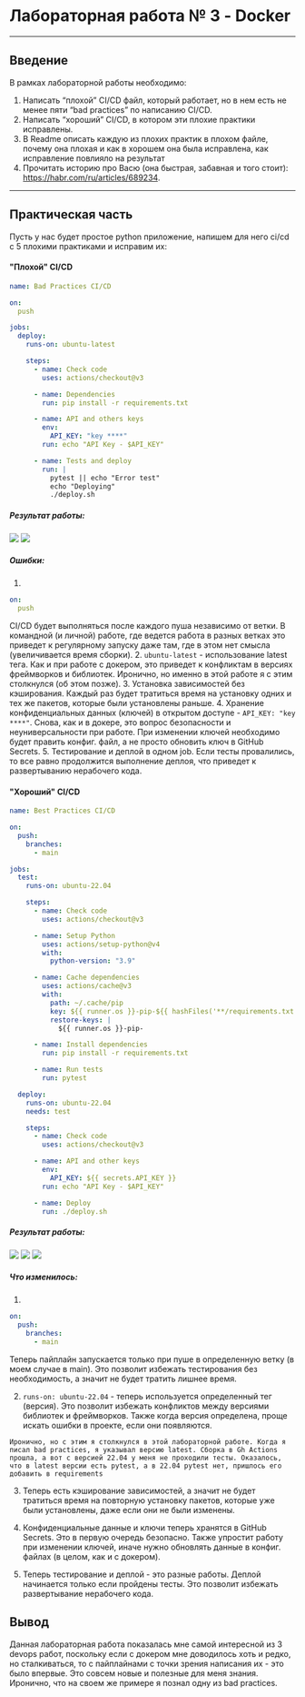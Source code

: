 # Лабораторная работа № 3 - Docker

---

## Введение


В рамках лабораторной работы необходимо:

1. Написать “плохой” CI/CD файл, который работает, но в нем есть не менее пяти “bad practices” по написанию CI/CD.
2. Написать “хороший” CI/CD, в котором эти плохие практики исправлены.
3. В Readme описать каждую из плохих практик в плохом файле, почему она плохая и как в хорошем она была исправлена, как исправление повлияло на результат
4. Прочитать историю про Васю (она быстрая, забавная и того стоит): https://habr.com/ru/articles/689234.

---

## Практическая часть

Пусть у нас будет простое python приложение, напишем для него ci/cd с 5 плохими практиками и исправим их:

#### "Плохой" CI/CD
```yaml
name: Bad Practices CI/CD

on:
  push

jobs:
  deploy:
    runs-on: ubuntu-latest

    steps:
      - name: Check code
        uses: actions/checkout@v3

      - name: Dependencies
        run: pip install -r requirements.txt

      - name: API and others keys
        env:
          API_KEY: "key ****"
        run: echo "API Key - $API_KEY"

      - name: Tests and deploy
        run: |
          pytest || echo "Error test"
          echo "Deploying"
          ./deploy.sh
```

##### Результат работы:

![](media/img1.png)
![](media/img2.png)

##### Ошибки:
1. 
```yaml
on:
  push
```
CI/CD будет выполняться после каждого пуша независимо от ветки. В командной (и личной) работе, где ведется работа в разных ветках это приведет к регулярному запуску даже там, где в этом нет смысла (увеличивается время сборки).
2. ```ubuntu-latest``` - использование latest тега. Как и при работе с докером, это приведет к конфликтам в версиях фреймворков и библиотек. Иронично, но именно в этой работе я с этим столкнулся (об этом позже).
3. Установка зависимостей без кэширования. Каждый раз будет тратиться время на установку одних и тех же пакетов, которые были установлены раньше. 
4. Хранение конфиденциальных данных (ключей) в открытом доступе - ```API_KEY: "key ****"```. Снова, как и в докере, это вопрос безопасности и неуниверсальности при работе. При изменении ключей необходимо будет править конфиг. файл, а не просто обновить ключ в GitHub Secrets.
5. Тестирование и деплой в одном job. Если тесты провалились, то все равно продолжится выполнение деплоя, что приведет к развертыванию нерабочего кода.

#### "Хороший" CI/CD

```yaml
name: Best Practices CI/CD

on:
  push:
    branches:
      - main

jobs:
  test:
    runs-on: ubuntu-22.04

    steps:
      - name: Check code
        uses: actions/checkout@v3

      - name: Setup Python
        uses: actions/setup-python@v4
        with:
          python-version: "3.9"

      - name: Cache dependencies
        uses: actions/cache@v3
        with:
          path: ~/.cache/pip
          key: ${{ runner.os }}-pip-${{ hashFiles('**/requirements.txt') }}
          restore-keys: |
            ${{ runner.os }}-pip-

      - name: Install dependencies
        run: pip install -r requirements.txt

      - name: Run tests
        run: pytest

  deploy:
    runs-on: ubuntu-22.04
    needs: test

    steps:
      - name: Check code
        uses: actions/checkout@v3

      - name: API and other keys
        env:
          API_KEY: ${{ secrets.API_KEY }}
        run: echo "API Key - $API_KEY"

      - name: Deploy
        run: ./deploy.sh
```

##### Результат работы:

![](media/img3.png)
![](media/img4.png)
![](media/img5.png)


##### Что изменилось:
1. 
```yaml
on:
  push:
    branches:
      - main
```

Теперь пайплайн запускается только при пуше в определенную ветку (в моем случае в main). Это позволит избежать тестирования без необходимость, а значит не будет тратить лишнее время. 

2. ```runs-on: ubuntu-22.04``` - теперь используется определенный тег (версия). Это позволит избежать конфликтов между версиями библиотек и фреймворков. Также когда версия определена, проще искать ошибки в проекте, если они появляются. 

```text
Иронично, но с этим я столкнулся в этой лабораторной работе. Когда я писал bad practices, я указывал версию latest. Сборка в Gh Actions прошла, а вот с версией 22.04 у меня не проходили тесты. Оказалось, что в latest версии есть pytest, а в 22.04 pytest нет, пришлось его добавить в requirements
```
3. Теперь есть кэширование зависимостей, а значит не будет тратиться время на повторную установку пакетов, которые уже были установлены, даже если они не были изменены.

4. Конфиденциальные данные и ключи теперь хранятся в GitHub Secrets. Это в первую очередь безопасно. Также упростит работу при изменении ключей, иначе нужно обновлять данные в конфиг. файлах (в целом, как и с докером).

5. Теперь тестирование и деплой - это разные работы. Деплой начинается только если пройдены тесты. Это позволит избежать развертывание нерабочего кода. 

## Вывод
Данная лабораторная работа показалась мне самой интересной из 3 devops работ, поскольку если с докером мне доводилось хоть и редко, но сталкиваться, то с пайплайнами с точки зрения написания их - это было впервые. Это совсем новые и полезные для меня знания. Иронично, что на своем же примере я познал одну из bad practices. 